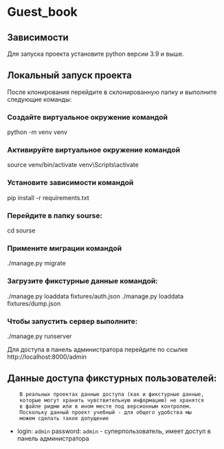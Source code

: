# Guest_book

## Зависимости

Для запуска проекта установите python версии 3.9 и выше.

## Локальный запуск проекта

После клонирования перейдите в склонированную папку и выполните следующие команды:

### Создайте виртуальное окружение командой
python -m venv venv

### Активируйте виртуальное окружение командой

source venv/bin/activate
venv\Scripts\activate

### Установите зависимости командой

pip install -r requirements.txt


### Перейдите в папку sourse:

cd sourse

### Примените миграции командой

./manage.py migrate

### Загрузите фикстурные данные командой:

./manage.py loaddata fixtures/auth.json
./manage.py loaddata fixtures/dump.json

### Чтобы запустить сервер выполните:

./manage.py runserver

Для доступа в панель администратора перейдите по ссылке http://localhost:8000/admin

## Данные доступа фикстурных пользователей:

        В реальных проектах данные доступа (как и фикстурные данные, 
        которые могут хранить чувствительную информацию) не хранятся 
        в файле ридми или в ином месте под версионным контролем. 
        Поскольку данный проект учебный - для общего удобства мы 
        можем сделать такое допущение

 * login: `admin` password: `admin` - суперпользователь, имеет доступ в панель администратора
